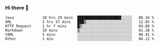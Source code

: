 ### Hi there 👋

<!--
**urzz/urzz** is a ✨ _special_ ✨ repository because its `README.md` (this file) appears on your GitHub profile.

Here are some ideas to get you started:

- 🔭 I’m currently working on ...
- 🌱 I’m currently learning ...
- 👯 I’m looking to collaborate on ...
- 🤔 I’m looking for help with ...
- 💬 Ask me about ...
- 📫 How to reach me: ...
- 😄 Pronouns: ...
- ⚡ Fun fact: ...
-->

<!--START_SECTION:waka-->

```text
Java             18 hrs 29 mins  ████████████████████░░░░░   80.34 %
XML              2 hrs 57 mins   ███▒░░░░░░░░░░░░░░░░░░░░░   12.85 %
HTTP Request     1 hr 7 mins     █▒░░░░░░░░░░░░░░░░░░░░░░░   04.88 %
Markdown         19 mins         ▒░░░░░░░░░░░░░░░░░░░░░░░░   01.38 %
YAML             5 mins          ░░░░░░░░░░░░░░░░░░░░░░░░░   00.41 %
Other            1 min           ░░░░░░░░░░░░░░░░░░░░░░░░░   00.12 %
```

<!--END_SECTION:waka-->
